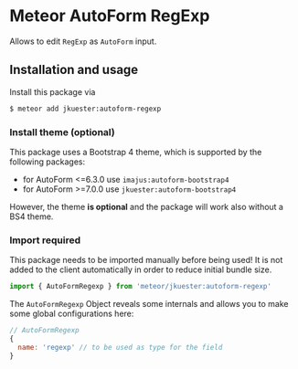 # Meteor AutoForm RegExp

Allows to edit `RegExp` as `AutoForm` input.

## Installation and usage

Install this package via

```bash
$ meteor add jkuester:autoform-regexp
```

### Install theme (optional)

This package uses a Bootstrap 4 theme, which is supported by the following packages:

- for AutoForm <=6.3.0 use `imajus:autoform-bootstrap4`
- for AutoForm >=7.0.0 use `jkuester:autoform-bootstrap4`

However, the theme **is optional** and the package will work also without a BS4 theme.

### Import required

This package needs to be imported manually before being used! 
It is not added to the client automatically in order to reduce initial bundle size.

```javascript
import { AutoFormRegexp } from 'meteor/jkuester:autoform-regexp'
```

The `AutoFormRegexp` Object reveals some internals and allows you to make some global
configurations here:

```javascript
// AutoFormRegexp
{
  name: 'regexp' // to be used as type for the field
}
```


